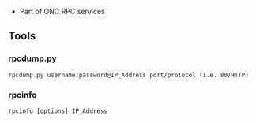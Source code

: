 - Part of ONC RPC services

## Tools

### rpcdump.py
```
rpcdump.py username:password@IP_Address port/protocol (i.e. 80/HTTP)
```

### rpcinfo
```
rpcinfo [options] IP_Address
```
